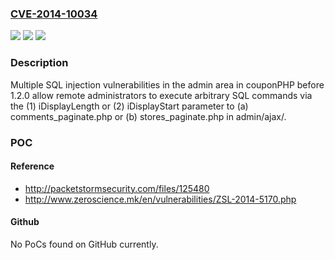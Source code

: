 ### [CVE-2014-10034](https://cve.mitre.org/cgi-bin/cvename.cgi?name=CVE-2014-10034)
![](https://img.shields.io/static/v1?label=Product&message=n%2Fa&color=blue)
![](https://img.shields.io/static/v1?label=Version&message=n%2Fa&color=blue)
![](https://img.shields.io/static/v1?label=Vulnerability&message=n%2Fa&color=brighgreen)

### Description

Multiple SQL injection vulnerabilities in the admin area in couponPHP before 1.2.0 allow remote administrators to execute arbitrary SQL commands via the (1) iDisplayLength or (2) iDisplayStart parameter to (a) comments_paginate.php or (b) stores_paginate.php in admin/ajax/.

### POC

#### Reference
- http://packetstormsecurity.com/files/125480
- http://www.zeroscience.mk/en/vulnerabilities/ZSL-2014-5170.php

#### Github
No PoCs found on GitHub currently.

